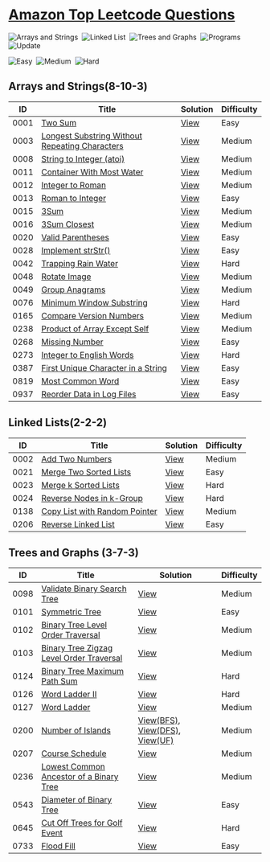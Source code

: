  # [Amazon Top Leetcode Questions](https://leetcode.com/explore/interview/card/amazon/)


![Arrays and Strings](https://img.shields.io/badge/Arrays%20and%20Strings-21-important)&nbsp;
![Linked List](https://img.shields.io/badge/Linked%20List-6-important)&nbsp;
![Trees and Graphs](https://img.shields.io/badge/Trees%20and%20Graphs-13-important)&nbsp;
![Programs](https://img.shields.io/badge/Programs-180-blueviolet)&nbsp;
![Update](https://img.shields.io/badge/Update-Daily-informational)&nbsp;

![Easy](https://img.shields.io/badge/Easy-32-success)&nbsp;
![Medium](https://img.shields.io/badge/Medium-65-yellow)&nbsp;
![Hard](https://img.shields.io/badge/Hard-3-red)


## Arrays and Strings(8-10-3)
|  ID  | Title           |  Solution       | Difficulty    |
|----- |---------------- | --------------- |-------------- |
0001 | [Two Sum](https://leetcode.com/problems/two-sum/) | [View](../Array/1.two-sum.java) | Easy |
0003 | [Longest Substring Without Repeating Characters](https://leetcode.com/problems/longest-substring-without-repeating-characters/) | [View](../String/3.longest-substring-without-repeating-characters.java) | Medium |
0008 | [String to Integer (atoi)](https://leetcode.com/problems/string-to-integer-atoi/) | [View](../String/8.string-to-integer-atoi.java) | Medium |
0011 | [Container With Most Water](https://leetcode.com/problems/container-with-most-water/) | [View](../Array/11.container-with-most-water.java) | Medium |
0012 | [Integer to Roman](https://leetcode.com/problems/integer-to-roman/) | [View](../Greedy%20Algorithm/12.integer-to-roman.java) | Medium |
0013 | [Roman to Integer](https://leetcode.com/problems/roman-to-integer/) | [View](../String/13.roman-to-integer.java) | Easy | 
0015 | [3Sum](https://leetcode.com/problems/3sum/) | [View](../Array/15.3-sum.java) | Medium |
0016 | [3Sum Closest](https://leetcode.com/problems/3sum-closest/) | [View](../Array/16.3-sum-closest.java) | Medium |
0020 | [Valid Parentheses](https://leetcode.com/problems/valid-parentheses/) | [View](../Stack/20.valid-parentheses.java) | Easy |
0028 | [Implement strStr()](https://leetcode.com/problems/implement-strstr/) | [View](../String/28.implement-str-str.java) | Easy |
0042 | [Trapping Rain Water](https://leetcode.com/problems/trapping-rain-water/) | [View](../Stack/42.trapping-rain-water.java) | Hard |
0048 | [Rotate Image](https://leetcode.com/problems/rotate-image/) | [View](../String/48.rotate-image.java) | Medium |
0049 | [Group Anagrams](https://leetcode.com/problems/group-anagrams/) | [View](../Hashmap/49.group-anagrams.java) | Medium |
0076 | [Minimum Window Substring](https://leetcode.com/problems/minimum-window-substring/) | [View](../Sliding%20Window/76.minimum-window-substring.java) | Hard |
0165 | [Compare Version Numbers](https://leetcode.com/problems/compare-version-numbers/) | [View](../Array/165.compare-version-numbers.java) | Medium |
0238 | [Product of Array Except Self](https://leetcode.com/problems/product-of-array-except-self/) | [View](../Array/238.product-of-array-except-self.java) | Medium |
0268 | [Missing Number](https://leetcode.com/problems/missing-number/) | [View](../Array/268.missing-number.java) | Easy |
0273 | [Integer to English Words](https://leetcode.com/problems/integer-to-english-words/) | [View](../String/273.integer-to-english-words.java) | Hard |
0387 | [First Unique Character in a String](https://leetcode.com/problems/first-unique-character-in-a-string/) | [View](../String/387.first-unique-character-in-a-string.java) | Easy |
0819 | [Most Common Word](https://leetcode.com/problems/most-common-word/) | [View](../String/819.most-common-word.java) | Easy | 
0937 | [Reorder Data in Log Files](https://leetcode.com/problems/reorder-data-in-log-files/) | [View](../String/937.reorder-data-in-log-files.java) | Easy

## Linked Lists(2-2-2)
|  ID  | Title           |  Solution       | Difficulty    |
|----- |---------------- | --------------- |-------------- |
0002 | [Add Two Numbers](https://leetcode.com/problems/add-two-numbers/) | [View](../Linked%20List/2.add-two-numbers.java) | Medium |
0021 | [Merge Two Sorted Lists](https://leetcode.com/problems/merge-two-sorted-lists/) | [View](../Linked%20List/21.merge-two-sorted-lists.java) | Easy |
0023 | [Merge k Sorted Lists](https://leetcode.com/problems/merge-k-sorted-lists/) | [View](../Heap/23.merge-k-sorted-lists.java) | Hard |
0024 | [Reverse Nodes in k-Group](https://leetcode.com/problems/reverse-nodes-in-k-group/) | [View](../Linked%20List/25.reverse-nodes-in-k-group.java) | Hard |
0138 | [Copy List with Random Pointer](https://leetcode.com/problems/copy-list-with-random-pointer/) | [View](../Linked%20List/138.copy-list-with-random-pointer.java) | Medium |
0206 | [Reverse Linked List](https://leetcode.com/problems/reverse-linked-list/) | [View](../Linked%20List/206.reverse-linked-list.java) | Easy |

## Trees and Graphs (3-7-3)
|  ID  | Title           |  Solution       | Difficulty    |
|----- |---------------- | --------------- |-------------- |
0098 | [Validate Binary Search Tree](https://leetcode.com/problems/validate-binary-search-tree/) | [View](../Tree/98.validate-binary-search-tree.java) | Medium |
0101 | [Symmetric Tree](https://leetcode.com/problems/symmetric-tree/) | [View](../Tree/101.symmetric-tree.java) | Easy |
0102 | [Binary Tree Level Order Traversal](https://leetcode.com/problems/binary-tree-level-order-traversal/) | [View](../Tree/102.binary-tree-level-order-traversal.java) | Medium |
0103 | [Binary Tree Zigzag Level Order Traversal](https://leetcode.com/problems/binary-tree-zigzag-level-order-traversal/) | [View](../Tree/103.binary-tree-zigzag-level-order-traversal.java) |  Medium |
0124 | [Binary Tree Maximum Path Sum](https://leetcode.com/problems/binary-tree-maximum-path-sum/) | [View](../Tree/124.binary-tree-maximum-path-sum.java) | Hard |
0126 | [Word Ladder II](https://leetcode.com/problems/word-ladder-ii/) | [View](../BFS/126.word-ladder-ii.java) | Hard |
0127 | [Word Ladder](https://leetcode.com/problems/word-ladder/) | [View](../BFS/127.word-ladder.java) | Medium |
0200 | [Number of Islands](https://leetcode.com/problems/number-of-islands/) | [View(BFS)](../BFS/200.number-of-islands.java), [View(DFS)](../DFS/200.number-of-islands.java), [View(UF)](../Union%20Find/200.number-of-islands.java) | Medium |
0207 | [Course Schedule](https://leetcode.com/problems/course-schedule/) | [View](../Sort/207.course-schedule.java) | Medium |
0236 | [Lowest Common Ancestor of a Binary Tree](https://leetcode.com/problems/lowest-common-ancestor-of-a-binary-tree/) | [View](../Tree/236.lowest-common-ancestor-of-a-binary-tree.java) | Medium |
0543 | [Diameter of Binary Tree](https://leetcode.com/problems/diameter-of-binary-tree/) | [View](../Tree/543.diameter-of-binary-tree.java) | Easy |
0645 | [Cut Off Trees for Golf Event](https://leetcode.com/problems/cut-off-trees-for-golf-event/) | [View](../Heap/675.cut-off-trees-for-golf-event.java) | Hard | 
0733 | [Flood Fill](https://leetcode.com/problems/flood-fill/) | [View](../BFS/733.flood-fill.java) | Easy |